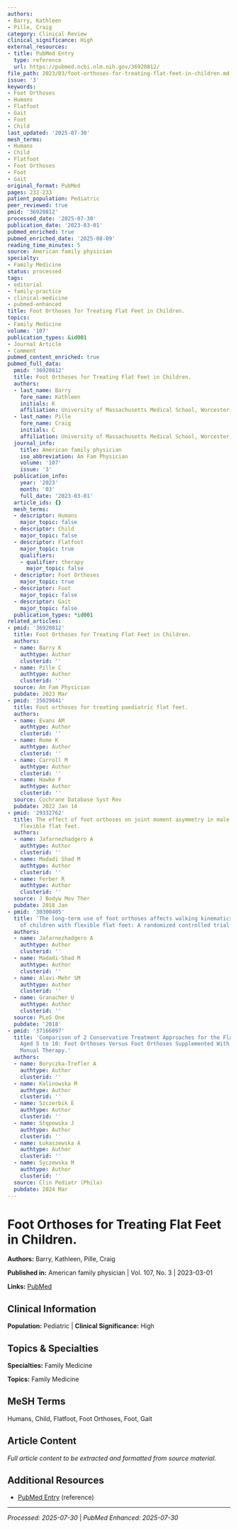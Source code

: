 ```yaml
---
authors:
- Barry, Kathleen
- Pille, Craig
category: Clinical Review
clinical_significance: High
external_resources:
- title: PubMed Entry
  type: reference
  url: https://pubmed.ncbi.nlm.nih.gov/36920812/
file_path: 2023/03/foot-orthoses-for-treating-flat-feet-in-children.md
issue: '3'
keywords:
- Foot Orthoses
- Humans
- Flatfoot
- Gait
- Foot
- Child
last_updated: '2025-07-30'
mesh_terms:
- Humans
- Child
- Flatfoot
- Foot Orthoses
- Foot
- Gait
original_format: PubMed
pages: 232-233
patient_population: Pediatric
peer_reviewed: true
pmid: '36920812'
processed_date: '2025-07-30'
publication_date: '2023-03-01'
pubmed_enriched: true
pubmed_enriched_date: '2025-08-09'
reading_time_minutes: 5
source: American family physician
specialty:
- Family Medicine
status: processed
tags:
- editorial
- family-practice
- clinical-medicine
- pubmed-enhanced
title: Foot Orthoses for Treating Flat Feet in Children.
topics:
- Family Medicine
volume: '107'
publication_types: &id001
- Journal Article
- Comment
pubmed_content_enriched: true
pubmed_full_data:
  pmid: '36920812'
  title: Foot Orthoses for Treating Flat Feet in Children.
  authors:
  - last_name: Barry
    fore_name: Kathleen
    initials: K
    affiliation: University of Massachusetts Medical School, Worcester, Massachusetts.
  - last_name: Pille
    fore_name: Craig
    initials: C
    affiliation: University of Massachusetts Medical School, Worcester, Massachusetts.
  journal_info:
    title: American family physician
    iso_abbreviation: Am Fam Physician
    volume: '107'
    issue: '3'
  publication_info:
    year: '2023'
    month: '03'
    full_date: '2023-03-01'
  article_ids: {}
  mesh_terms:
  - descriptor: Humans
    major_topic: false
  - descriptor: Child
    major_topic: false
  - descriptor: Flatfoot
    major_topic: true
    qualifiers:
    - qualifier: therapy
      major_topic: false
  - descriptor: Foot Orthoses
    major_topic: true
  - descriptor: Foot
    major_topic: false
  - descriptor: Gait
    major_topic: false
  publication_types: *id001
related_articles:
- pmid: '36920812'
  title: Foot Orthoses for Treating Flat Feet in Children.
  authors:
  - name: Barry K
    authtype: Author
    clusterid: ''
  - name: Pille C
    authtype: Author
    clusterid: ''
  source: Am Fam Physician
  pubdate: 2023 Mar
- pmid: '35029841'
  title: Foot orthoses for treating paediatric flat feet.
  authors:
  - name: Evans AM
    authtype: Author
    clusterid: ''
  - name: Rome K
    authtype: Author
    clusterid: ''
  - name: Carroll M
    authtype: Author
    clusterid: ''
  - name: Hawke F
    authtype: Author
    clusterid: ''
  source: Cochrane Database Syst Rev
  pubdate: 2022 Jan 14
- pmid: '29332762'
  title: The effect of foot orthoses on joint moment asymmetry in male children with
    flexible flat feet.
  authors:
  - name: Jafarnezhadgero A
    authtype: Author
    clusterid: ''
  - name: Madadi Shad M
    authtype: Author
    clusterid: ''
  - name: Ferber R
    authtype: Author
    clusterid: ''
  source: J Bodyw Mov Ther
  pubdate: 2018 Jan
- pmid: '30300405'
  title: 'The long-term use of foot orthoses affects walking kinematics and kinetics
    of children with flexible flat feet: A randomized controlled trial.'
  authors:
  - name: Jafarnezhadgero A
    authtype: Author
    clusterid: ''
  - name: Madadi-Shad M
    authtype: Author
    clusterid: ''
  - name: Alavi-Mehr SM
    authtype: Author
    clusterid: ''
  - name: Granacher U
    authtype: Author
    clusterid: ''
  source: PLoS One
  pubdate: '2018'
- pmid: '37166097'
  title: 'Comparison of 2 Conservative Treatment Approaches for the Flat Foot in Children
    Aged 5 to 10: Foot Orthoses Versus Foot Orthoses Supplemented With Zukunft-Huber
    Manual Therapy.'
  authors:
  - name: Boryczka-Trefler A
    authtype: Author
    clusterid: ''
  - name: Kalinowska M
    authtype: Author
    clusterid: ''
  - name: Szczerbik E
    authtype: Author
    clusterid: ''
  - name: Stępowska J
    authtype: Author
    clusterid: ''
  - name: Łukaszewska A
    authtype: Author
    clusterid: ''
  - name: Syczewska M
    authtype: Author
    clusterid: ''
  source: Clin Pediatr (Phila)
  pubdate: 2024 Mar
---
```


# Foot Orthoses for Treating Flat Feet in Children.

**Authors:** Barry, Kathleen, Pille, Craig

**Published in:** American family physician | Vol. 107, No. 3 | 2023-03-01

**Links:** [PubMed](https://pubmed.ncbi.nlm.nih.gov/36920812/)

## Clinical Information

**Population:** Pediatric | **Clinical Significance:** High

## Topics & Specialties

**Specialties:** Family Medicine

**Topics:** Family Medicine

## MeSH Terms

Humans, Child, Flatfoot, Foot Orthoses, Foot, Gait

## Article Content

*Full article content to be extracted and formatted from source material.*

## Additional Resources

- [PubMed Entry](https://pubmed.ncbi.nlm.nih.gov/36920812/) (reference)

---

*Processed: 2025-07-30* | *PubMed Enhanced: 2025-07-30*

